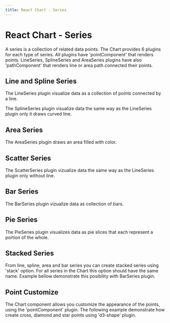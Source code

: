 ```yaml
---
title: React Chart - Series
---
```


# React Chart - Series

A series is a collection of related data points. The Chart provides 6 plugins for each type of series. All plugins have 'pointComponent' that renders points. LineSeries, SplineSeries and AreaSeries plugins have also 'pathComponent' that renders line or area path connected their points.

## Line and Spline Series

The LineSeries plugin visualize data as a collection of points connected by a line.

<div
    class="embedded-demo"
    data-options='{"path":"/demo/chart-basic/line.skip","showThemeSelector":true,"scriptPath":"{{site.baseurl}}/{{page.demos_link}}/demos/dist/index.js?v={{ site.time | date: '%s' }}"}'
>
</div>

The SplineSeries plugin visualize data the same way as the LineSeries plugin only it draws curved line.

<div
    class="embedded-demo"
    data-options='{"path":"/demo/chart-basic/spline.skip","showThemeSelector":true,"scriptPath":"{{site.baseurl}}/{{page.demos_link}}/demos/dist/index.js?v={{ site.time | date: '%s' }}"}'
>
</div>

## Area Series

The AreaSeries plugin draws an area filled with color.

<div
    class="embedded-demo"
    data-options='{"path":"/demo/chart-basic/area.skip","showThemeSelector":true,"scriptPath":"{{site.baseurl}}/{{page.demos_link}}/demos/dist/index.js?v={{ site.time | date: '%s' }}"}'
>
</div>

## Scatter Series

The ScatterSeries plugin vizualize data the same way as the LineSeries plugin only without line.

<div
    class="embedded-demo"
    data-options='{"path":"/demo/chart-basic/scatter.skip","showThemeSelector":true,"scriptPath":"{{site.baseurl}}/{{page.demos_link}}/demos/dist/index.js?v={{ site.time | date: '%s' }}"}'
>
</div>

## Bar Series

The BarSeries plugin vizualize data as collection of bars.

<div
    class="embedded-demo"
    data-options='{"path":"/demo/chart-basic/group-bar.skip","showThemeSelector":true,"scriptPath":"{{site.baseurl}}/{{page.demos_link}}/demos/dist/index.js?v={{ site.time | date: '%s' }}"}'
>
</div>

## Pie Series

The PieSeries plugin visualizes data as pie slices that each represent a portion of the whole.

<div
    class="embedded-demo"
    data-options='{"path":"/demo/chart-basic/pie.skip","showThemeSelector":true,"scriptPath":"{{site.baseurl}}/{{page.demos_link}}/demos/dist/index.js?v={{ site.time | date: '%s' }}"}'
>
</div>

## Stacked Series

From line, spline, area and bar series you can create stacked series using 'stack' option. For all series in the Chart this option should have the same name.
Example bellow demonstrate this posibility with BarSeries plugin.

<div
    class="embedded-demo"
    data-options='{"path":"/demo/chart-basic/stacked-bar.skip","showThemeSelector":true,"scriptPath":"{{site.baseurl}}/{{page.demos_link}}/demos/dist/index.js?v={{ site.time | date: '%s' }}"}'
>
</div>

## Point Customize

The Chart component allows you customize the appearance of the points, using the 'pointComponent' plugin. The following example demonstrate how create cross, diamond and star points using 'd3-shape' plugin.

<div
    class="embedded-demo"
    data-options='{"path":"/demo/chart-basic/point-customization.skip","showThemeSelector":true,"scriptPath":"{{site.baseurl}}/{{page.demos_link}}/demos/dist/index.js?v={{ site.time | date: '%s' }}"}'
>
</div>
